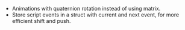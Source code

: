 - Animations with quaternion rotation instead of using matrix.
- Store script events in a struct with current and next event, for more efficient shift and push.